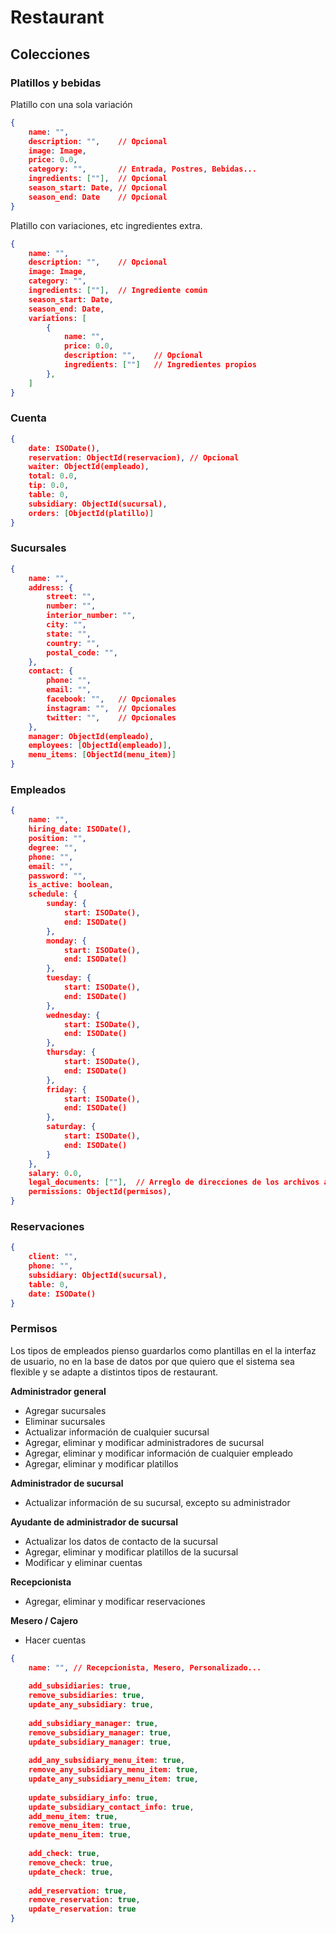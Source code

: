 # Restaurant

## Colecciones

### Platillos y bebidas

Platillo con una sola variación

````json
{
    name: "",
    description: "",	// Opcional
    image: Image,
    price: 0.0,
    category: "",		// Entrada, Postres, Bebidas...
    ingredients: [""],	// Opcional
    season_start: Date,	// Opcional
    season_end: Date	// Opcional
}
````

Platillo con variaciones, etc ingredientes extra.

````json
{
    name: "",
    description: "",	// Opcional
    image: Image,
    category: "",
    ingredients: [""],	// Ingrediente común
    season_start: Date,
    season_end: Date,
    variations: [
        {
            name: "",
            price: 0.0,
    		description: "",	// Opcional
            ingredients: [""]	// Ingredientes propios
        },
    ]
}
````

### Cuenta

````json
{
    date: ISODate(),
    reservation: ObjectId(reservacion),	// Opcional
    waiter: ObjectId(empleado),
    total: 0.0,
    tip: 0.0,
    table: 0,
    subsidiary: ObjectId(sucursal),
	orders: [ObjectId(platillo)]
}
````

### Sucursales

````json
{
    name: "",
    address: {
        street: "",
        number: "",
        interior_number: "",
        city: "",
        state: "",
        country: "",
        postal_code: "",
    },
    contact: {
        phone: "",
        email: "",
        facebook: "",	// Opcionales
        instagram: "",	// Opcionales
        twitter: "",	// Opcionales
    },
    manager: ObjectId(empleado),
    employees: [ObjectId(empleado)],
    menu_items: [ObjectId(menu_item)]
}
````

### Empleados

````json
{
    name: "",
    hiring_date: ISODate(),
    position: "",
    degree: "",
    phone: "",
    email: "",
    password: "",
    is_active: boolean,
    schedule: {
        sunday: {
            start: ISODate(),
            end: ISODate()
        },
        monday: {
            start: ISODate(),
            end: ISODate()
        },
        tuesday: {
            start: ISODate(),
            end: ISODate()
        },
        wednesday: {
            start: ISODate(),
            end: ISODate()
        },
        thursday: {
            start: ISODate(),
            end: ISODate()
        },
        friday: {
            start: ISODate(),
            end: ISODate()
        },
        saturday: {
            start: ISODate(),
            end: ISODate()
        }
    },
    salary: 0.0,
    legal_documents: [""],	// Arreglo de direcciones de los archivos almacenados en el servidor
    permissions: ObjectId(permisos),
}
````

### Reservaciones

````json
{
    client: "",
    phone: "",
    subsidiary: ObjectId(sucursal),
    table: 0,
    date: ISODate()
}
````

### Permisos

Los tipos de empleados pienso guardarlos como plantillas en el la interfaz de usuario, no en la base de datos por que quiero que el sistema sea flexible y se adapte a distintos tipos de restaurant.

**Administrador general**

- Agregar sucursales
- Eliminar sucursales
- Actualizar información de cualquier sucursal
- Agregar, eliminar y modificar administradores de sucursal
- Agregar, eliminar y modificar información de cualquier empleado
- Agregar, eliminar y modificar platillos

**Administrador de sucursal**

- Actualizar información de su sucursal, excepto su administrador

**Ayudante de administrador de sucursal**

- Actualizar los datos de contacto de la sucursal
- Agregar, eliminar y modificar platillos de la sucursal
- Modificar y eliminar cuentas

**Recepcionista**

- Agregar, eliminar y modificar reservaciones

**Mesero / Cajero**

- Hacer cuentas

````json
{
    name: "", // Recepcionista, Mesero, Personalizado...
    
    add_subsidiaries: true,
    remove_subsidiaries: true,
    update_any_subsidiary: true,
    
    add_subsidiary_manager: true,
    remove_subsidiary_manager: true,
    update_subsidiary_manager: true,
    
    add_any_subsidiary_menu_item: true,
    remove_any_subsidiary_menu_item: true,
    update_any_subsidiary_menu_item: true,
    
    update_subsidiary_info: true,
    update_subsidiary_contact_info: true,
    add_menu_item: true,
    remove_menu_item: true,
    update_menu_item: true,
    
    add_check: true,
    remove_check: true,
    update_check: true,
    
    add_reservation: true,
    remove_reservation: true,
    update_reservation: true
}
````
